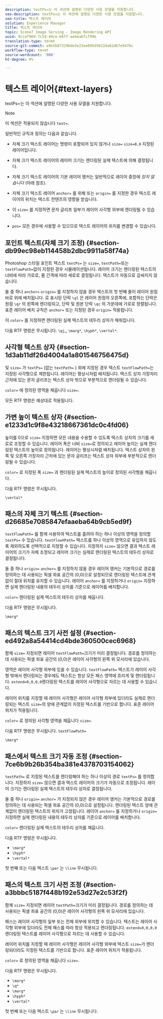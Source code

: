```yaml
---
description: textPs=는 이 섹션에 설명된 다양한 사용 모델을 지원합니다.
seo-description: textPs=는 이 섹션에 설명된 다양한 사용 모델을 지원합니다.
seo-title: 텍스트 레이어
solution: Experience Manager
title: 텍스트 레이어
topic: Scene7 Image Serving - Image Rendering API
uuid: 9ccef969-7c54-49ce-b6ff-ae4eabfcf99b
translation-type: tm+mt
source-git-commit: e8e5b07329bde3e23ee095d5022da62d67e9478c
workflow-type: tm+mt
source-wordcount: '900'
ht-degree: 0%

---
```



# 텍스트 레이어{#text-layers}

textPs=는 이 섹션에 설명된 다양한 사용 모델을 지원합니다.

>[!NOTE]
>
>이 섹션은 적용되지 않습니다 `text=`.

일반적인 규칙과 정의는 다음과 같습니다.

* 자체 크기 텍스트 레이어는 명령이 포함되어 있지 않거나 `size=` `size=0,0` 지정된 레이어입니다.

* 자체 크기 텍스트 레이어의 레이어 크기는 렌더링된 실제 텍스트에 의해 결정됩니다.
* 자체 크기 텍스트 레이어의 기본 레이어 앵커는 일반적으로 레이어 중앙에 *있지 않습니다* (아래 참조).
* 자체 크기 텍스트 레이어 `anchor=` 를 위해 또는 `origin=` 를 지정한 경우 텍스트 레이어의 위치는 텍스트 컨텐츠의 영향을 받습니다.

* 이 `size=` 를 지정하면 문자 글리프 일부가 레이어 사각형 외부에 렌더링될 수 있습니다.
* `pos=` 모든 경우에 사용할 수 있으므로 텍스트 레이어의 위치를 변경할 수 있습니다.

## 포인트 텍스트(자체 크기 조정) {#section-db99ec98eb114458b2dbc9911a58f74a}

Photoshop 스타일 포인트 텍스트 `textPs=` 는 `size=`, `textPath=`또는 `textFlowPath=`없이 지정된 경우 시뮬레이션됩니다. 레이어 크기는 렌더링된 텍스트의 너비에 따라 가로로, 줄 간격에 따라 세로로 결정됩니다. 텍스트가 자동으로 감싸지지 않습니다.

둘 중 하나 `anchor=` `origin=` 를 지정하지 않을 경우 텍스트의 첫 번째 줄이 레이어 원점 바로 위에 배치됩니다. 로 표시된 단락 `\ql` 은 레이어 원점의 오른쪽에, 포함하는 단락은 원점 `\qr` 의 왼쪽에 렌더링되고, 단락 및 원본 단락 `\qc` 의 가운데에 가로로 정렬됩니다. 표준 레이어 배치 규칙은 `anchor=` 또는 지정된 경우 `origin=` 적용됩니다.

이 `color=` 를 지정하면 렌더링된 실제 텍스트의 테두리 상자가 채워집니다.

다음 RTF 명령은 무시됩니다. `\qj`,, `\marg*`, `\hyph*`, `\vertal*`.

## 사각형 텍스트 상자 {#section-1d3ab11df26d4004a1a801546756475d}

및 `size=` 가 `textPs=` (없는 `textPath=` ) 외에 지정된 경우 텍스트 `textFlowPath=`는 지정된 사각형으로 제한됩니다. 레이어는 평상시처럼 배치됩니다. 텍스트 상자 가장자리 근처에 있는 문자 글리프는 텍스트 상자 밖으로 부분적으로 렌더링될 수 있습니다.

`color=` 에 정의된 영역을 채웁니다 `size=`.

모든 RTF 명령은 예상대로 적용됩니다.

## 가변 높이 텍스트 상자 {#section-e1233d1c9f8e43218667361dc0c4fd06}

높이를 0으로 `size=` 지정하면 모든 내용을 수용할 수 있도록 텍스트 상자의 크기를 세로로 조정할 수 있습니다. 레이어 폭은 너비 `size=`로 정의되고 레이어 높이는 실제 렌더링된 텍스트의 높이로 정의됩니다. 레이어는 평상시처럼 배치됩니다. 텍스트 상자의 왼쪽 및 오른쪽 가장자리 근처에 있는 문자 글리프는 텍스트 상자 외부에 부분적으로 렌더링될 수 있습니다.

`color=` 로 지정된 폭 `size=` 과 렌더링된 실제 텍스트의 높이로 정의된 사각형을 채웁니다.

다음 RTF 명령은 무시됩니다.

`\vertal*`

## 패스의 자체 크기 텍스트 {#section-d26685e7085847efaaeba64b9cb5ed9f}

`textFlowPath=` 를 함께 사용하여 텍스트를 흘려야 하는 하나 이상의 영역을 정의할 `textPs=` 수 있습니다. `textFlowXPath=` 텍스트를 하나 이상의 영역으로 유입하지 않도록 제외하도록 선택적으로 지정할 수 있습니다. 지정하지 `size=` 않으면 결과 텍스트 레이어의 크기가 자체 조정되고 레이어 크기는 실제로 렌더링된 텍스트의 테두리 상자로 결정됩니다.

둘 중 하나 `origin=` `anchor=` 를 지정하지 않을 경우 레이어 앵커는 기본적으로 경로를 정의하는 데 사용되는 픽셀 좌표 공간의 (0,0)으로 설정되므로 렌더링된 텍스트에 관계없이 절대 위치를 유지할 수 있습니다. 레이어 `anchor=` 를 지정하거나 `origin=` 지정하면 실제 렌더링된 내용의 테두리 상자를 기준으로 레이어를 배치합니다.

`color=` 렌더링된 실제 텍스트의 테두리 상자를 채웁니다.

다음 RTF 명령은 무시됩니다.

`\marg*`

## 패스의 텍스트 크기 사전 설정 {#section-ed492a8a54414cd4bde360500cec6968}

함께 `size=` 지정되면 레이어 `textFlowPath=`크기가 미리 결정됩니다. 경로를 정의하는 데 사용되는 픽셀 좌표 공간의 (0,0)은 레이어 사각형의 왼쪽 위 모서리에 있습니다.

영역은 레이어 사각형 외부에 있을 수 있습니다. `textFlowPath=` 텍스트가 레이어 사각형 밖에서 렌더링되는 경우에도 텍스트는 항상 모든 패스 영역에 흐리게 및 렌더링됩니다. `extend=0,0,0,0`렌더링된 텍스트를 레이어 사각형으로 자르는 데 사용할 수 있습니다.

레이어 위치를 지정할 때 레이어 사각형은 레이어 사각형 외부에 있더라도 실제로 렌더링되는 텍스트 `size=`의 양에 관계없이 지정된 텍스트를 기반으로 합니다. 표준 레이어 위치가 적용됩니다.

`color=` 로 정의된 사각형 영역을 채웁니다 `size=`.

다음 RTF 명령은 무시됩니다. `textFlowPath=`

`\marg*`

## 패스에서 텍스트 크기 자동 조정 {#section-7ce6b9b26b354ba381e4378703154062}

`textPath=` 로 지정된 텍스트를 렌더링해야 하는 하나 이상의 경로 `textPs=` 를 정의합니다. 지정하지 `size=` 않으면 결과 텍스트 레이어의 크기가 자동으로 조정됩니다. 레이어 크기는 렌더링된 실제 텍스트의 테두리 상자로 결정됩니다.

둘 중 하나 `origin=` `anchor=` 가 지정되지 않은 경우 레이어 앵커는 기본적으로 경로를 정의하는 데 사용되는 픽셀 좌표 공간의 (0,0)으로 설정됩니다. 렌더링된 텍스트 양에 관계없이 렌더링된 텍스트의 위치가 고정됩니다. 레이어 `anchor=` 를 지정하거나 `origin=` 지정하면 실제 렌더링된 내용의 테두리 상자를 기준으로 레이어를 배치합니다.

`color=` 렌더링된 실제 텍스트의 테두리 상자를 채웁니다.

다음 RTF 명령은 무시됩니다.

* `\marg*`
* `\hyph*`
* `\vertal*`

첫 번째 또는 다음 텍스트 `\par` 는 `\line` 무시됩니다.

## 패스의 텍스트 크기 사전 조정 {#section-a3bbbc5187f448b192e53d27e2c53f2f}

함께 `size=` 지정되면 레이어 `textPath=`크기가 미리 결정됩니다. 경로를 정의하는 데 사용되는 픽셀 좌표 공간의 (0,0)은 레이어 사각형의 왼쪽 위 모서리에 있습니다.

패스는 레이어 사각형의 일부 또는 전체 외부에 위치할 수 있습니다. 텍스트는 레이어 사각형 외부에 있더라도 전체 패스를 따라 항상 적용되고 렌더링됩니다. `extend=0,0,0,0` 렌더링된 텍스트를 레이어 사각형으로 자르는 데 사용할 수 있습니다.

레이어 위치를 지정할 때 레이어 사각형은 레이어 사각형 외부에 텍스트 `size=`가 렌더링되더라도 지정된 텍스트를 기반으로 합니다. 표준 레이어 위치가 적용됩니다.

`color=` 로 정의된 영역을 채웁니다 `size=`.

다음 RTF 명령은 무시됩니다.

* `\marg*`
* `\q*`
* `\marg*`
* `\hyph*`
* `\vertal*`

첫 번째 또는 다음 텍스트 `\par` 는 `\line` 무시됩니다.
